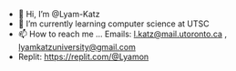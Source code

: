 - 👋 Hi, I’m @Lyam-Katz
- 🌱 I’m currently learning computer science at UTSC
- 📫 How to reach me ... Emails: l.katz@mail.utoronto.ca , lyamkatzuniversity@gmail.com
- Replit: https://replit.com/@Lyamon

<!---
Lyam-Katz/Lyam-Katz is a ✨ special ✨ repository because its `README.md` (this file) appears on your GitHub profile.
You can click the Preview link to take a look at your changes.
--->
